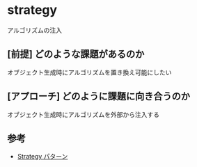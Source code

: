 # strategy

アルゴリズムの注入

## [前提] どのような課題があるのか
オブジェクト生成時にアルゴリズムを置き換え可能にしたい

## [アプローチ] どのように課題に向き合うのか
オブジェクト生成時にアルゴリズムを外部から注入する

## 参考
- [Strategy パターン](https://www.techscore.com/tech/DesignPattern/Strategy.html/)
